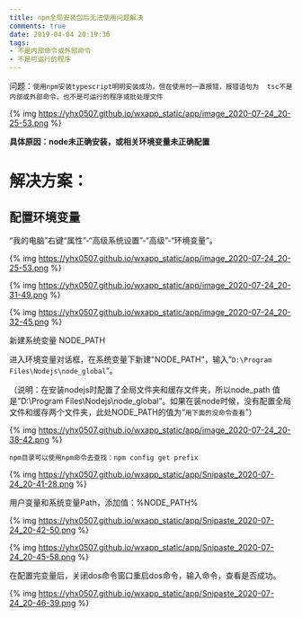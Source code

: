 ```yaml
---
title: npm全局安装包后无法使用问题解决
comments: true
date: 2019-04-04 20:19:36
tags:
- 不是内部命令或外部命令
- 不是可运行的程序
---
```


问题：`使用npm安装typescript明明安装成功，但在使用时一直报错，报错语句为  tsc不是内部或外部命令，也不是可运行的程序或批处理文件`

{% img https://yhx0507.github.io/wxapp_static/app/image_2020-07-24_20-25-53.png %}

**具体原因：node未正确安装，或相关环境变量未正确配置**

# 解决方案：

## **配置环境变量**

“我的电脑”右键“属性”-“高级系统设置”-“高级”-“环境变量”。

{% img https://yhx0507.github.io/wxapp_static/app/image_2020-07-24_20-25-53.png %}

{% img https://yhx0507.github.io/wxapp_static/app/image_2020-07-24_20-31-49.png %}

{% img https://yhx0507.github.io/wxapp_static/app/image_2020-07-24_20-32-45.png %}

 新建系统变量 NODE_PATH

进入环境变量对话框，在系统变量下新建"NODE_PATH"，输入”`D:\Program Files\Nodejs\node_global`“。

（说明：在安装nodejs时配置了全局文件夹和缓存文件夹，所以node_path 值是”D:\Program Files\Nodejs\node_global“。如果在装node时候，没有配置全局文件和缓存两个文件夹，此处NODE_PATH的值为“`用下面的没命令查看`”）

{% img https://yhx0507.github.io/wxapp_static/app/image_2020-07-24_20-38-42.png %}

`npm目录可以使用npm命令去查找：npm config get prefix`

{% img https://yhx0507.github.io/wxapp_static/app/Snipaste_2020-07-24_20-41-28.png %}

用户变量和系统变量Path，添加值：%NODE_PATH%

{% img https://yhx0507.github.io/wxapp_static/app/Snipaste_2020-07-24_20-42-50.png %}

{% img https://yhx0507.github.io/wxapp_static/app/Snipaste_2020-07-24_20-45-58.png %}

在配置完变量后，关闭dos命令窗口重启dos命令，输入命令，查看是否成功。

{% img https://yhx0507.github.io/wxapp_static/app/Snipaste_2020-07-24_20-46-39.png %}

